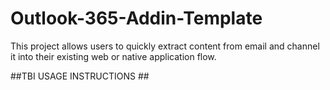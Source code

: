 # Outlook-365-Addin-Template
This project allows users to quickly extract content from email and channel it into their existing web or native application flow.

##TBI USAGE INSTRUCTIONS ##
